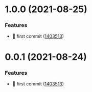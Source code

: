 # 1.0.0 (2021-08-25)


### Features

* :tada: first commit ([1403513](https://github.com/pcorbel/scitizen/commit/1403513e413d50fc8ac74b2b766c0c0bd0a9602b))

# 0.0.1 (2021-08-24)


### Features

* :tada: first commit ([1403513](https://github.com/pcorbel/scitizen/commit/1403513e413d50fc8ac74b2b766c0c0bd0a9602b))

<!-- markdownlint-disable-file -->
